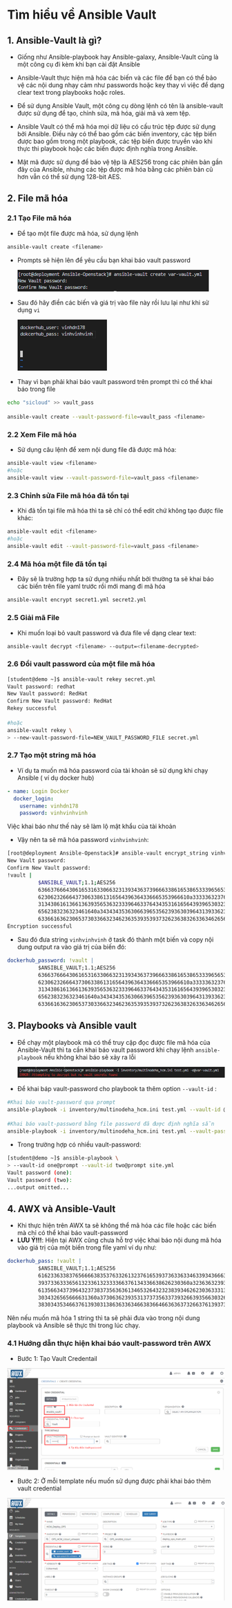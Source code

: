# Tìm hiểu về Ansible Vault


## 1. Ansible-Vault là gì?
- Giống như Ansible-playbook hay Ansible-galaxy, Ansible-Vault cũng là một công cụ đi kèm khi bạn cài đặt Ansible

- Ansible-Vault thực hiện mã hóa các biến và các file để bạn có thể bảo vệ các nội dung nhạy cảm như passwords hoặc key thay vì việc để dạng clear text trong playbooks hoặc roles.

- Để sử dụng Ansible Vault, một công cụ dòng lệnh có tên là ansible-vault được sử dụng để tạo, chỉnh sửa, mã hóa, giải mã và xem tệp.

- Ansible Vault có thể mã hóa mọi dữ liệu có cấu trúc tệp được sử dụng bởi Ansible. Điều này có thể bao gồm các biến inventory, các tệp biến được bao gồm trong một playbook, các tệp biến được truyền vào khi thực thi playbook hoặc các biến được định nghĩa trong Ansible.

- Mật mã được sử dụng để bảo vệ tệp là AES256 trong các phiên bản gần đây của Ansible, nhưng các tệp được mã hóa bằng các phiên bản cũ hơn vẫn có thể sử dụng 128-bit AES.


## 2. File mã hóa
### 2.1 Tạo File mã hóa
- Để tạo một file được mã hóa, sử dụng lệnh
```sh
ansible-vault create <filename>
```
- Prompts sẽ hiện lên để yêu cầu bạn khai báo vault password

    ![ima](../images/vault-2.png)

- Sau đó hãy điền các biến và giá trị vào file này rồi lưu lại như khi sử dụng `vi`

    ![ima](../images/vault-1.png)

- Thay vì bạn phải khai báo vault password trên prompt thì có thể khai báo trong file
```sh
echo "sicloud" >> vault_pass

ansible-vault create --vault-password-file=vault_pass <filename>
```
### 2.2 Xem File mã hóa

- Sử dụng câu lệnh để xem nội dung file đã được mã hóa:
```sh
ansible-vault view <filename>
#hoặc
ansible-vault view --vault-password-file=vault_pass <filename>
```

### 2.3 Chỉnh sửa File mã hóa đã tồn tại

- Khi đã tồn tại file mã hóa thì ta sẽ chỉ có thể edit chứ không tạo được file khác:
```sh
ansible-vault edit <filename>
#hoặc
ansible-vault edit --vault-password-file=vault_pass <filename>
```

### 2.4 Mã hóa một file đã tồn tại
- Đây sẽ là trường hợp ta sử dụng nhiều nhất bởi thường ta sẽ khai báo các biến trên file yaml trước rồi mới mang đi mã hóa
```sh
ansible-vault encrypt secret1.yml secret2.yml
```

### 2.5 Giải mã File 
- Khi muốn loại bỏ vault password và đưa file về dạng clear text:
```sh
ansible-vault decrypt <filename> --output=<filename-decrypted>
```

### 2.6 Đổi vault password của một file mã hóa
```sh
[student@demo ~]$ ansible-vault rekey secret.yml
Vault password: redhat
New Vault password: RedHat
Confirm New Vault password: RedHat
Rekey successful

#hoặc
ansible-vault rekey \
> --new-vault-password-file=NEW_VAULT_PASSWORD_FILE secret.yml
```
### 2.7 Tạo một string mã hóa
- Ví dụ ta muốn mã hóa password của tài khoản sẽ sử dụng khi chạy Ansible ( ví dụ docker hub)
```yaml
- name: Login Docker
  docker_login:
    username: vinhdn178
    password: vinhvinhvinh
 ```
Việc khai báo như thế này sẽ làm lộ mật khẩu của tài khoản
- Vậy nên ta sẽ mã hóa password `vinhvinhvinh`:
```sh
[root@deployment Ansible-Openstack]# ansible-vault encrypt_string vinhvinhvinh  
New Vault password: 
Confirm New Vault password: 
!vault |
          $ANSIBLE_VAULT;1.1;AES256
          63663766643061653163306632313934363739666338616538653339656533613635316230316135
          6230623266643730633861316564396364336665353966610a333336323764643461343263343132
          31343861613661363935653632333964633764343531616564393965303230313937666361386538
          6562383236323461640a343434353630663965356239363039643139336230336265653237333961
          63366163623065373033663234623635393539373262363832633634626562633566
Encryption successful
```
- Sau đó đưa string `vinhvinhvinh` ở task đó thành một biến và copy nội dung output ra vào giá trị của biến đó:
```yml
dockerhub_password: !vault |
          $ANSIBLE_VAULT;1.1;AES256
          63663766643061653163306632313934363739666338616538653339656533613635316230316135
          6230623266643730633861316564396364336665353966610a333336323764643461343263343132
          31343861613661363935653632333964633764343531616564393965303230313937666361386538
          6562383236323461640a343434353630663965356239363039643139336230336265653237333961
          63366163623065373033663234623635393539373262363832633634626562633566
```

## 3. Playbooks và Ansible vault
- Để chạy một playbook mà có thể truy cập đọc được file mã hóa của Ansible-Vault thì ta cần khai báo vault password khi chạy lệnh `ansible-playbook` nếu không khai báo sẽ xảy ra lỗi
    
    ![ima](../images/vault-3.png)

- Để khai báp vault-password cho playbook ta thêm option `--vault-id` :
```sh
#Khai báo vault-password qua prompt
ansible-playbook -i inventory/multinodeha_hcm.ini test.yml --vault-id @prompt  -e@var-vault.yml

#Khai báo vault-password bằng file password đã được định nghĩa sẵn
ansible-playbook -i inventory/multinodeha_hcm.ini test.yml --vault-password-file=vault_pass  -e@var-vault.yml 
```

- Trong trường hợp có nhiều vault-password:
```sh
[student@demo ~]$ ansible-playbook \
> --vault-id one@prompt --vault-id two@prompt site.yml
Vault password (one):
Vault password (two):
...output omitted...
```

## 4. AWX và Ansible-Vault

- Khi thực hiện trên AWX ta sẽ không thể mã hóa các file hoặc các biến mà chỉ có thể khai báo vault-password
- **LƯU Ý!!!**: Hiện tại AWX cũng chưa hỗ trợ việc khai báo nội dung mã hóa vào giá trị của một biến trong file yaml ví dụ như:
```yml
dockerhub_pass: !vault |
          $ANSIBLE_VAULT;1.1;AES256
          61623363383765666638353763326132376165393736336334633934366638306666383430393334
          3937336333656132336132333366376134336638626230360a323636323938656138333137346434
          61356634373964323738373563636134653264323238393462623036333134663465613433306131
          3034326565666631360a373063623935313737356337393266393566303262613731623433663962
          38303435346637613930313863633634663836646636363732663761393738636463
```
Nên nếu muốn mã hóa 1 string thì ta sẽ phải đưa vào trong nội dung playbook và Ansible sẽ thực thi trong lúc chạy.

### 4.1  Hướng dẫn thực hiện khai báo vault-password trên AWX

- Bước 1: Tạo Vault Credentail

![ima](../images/vault-4.png)

- Bước 2: Ở mỗi template nếu muốn sử dụng được phải khai báo thêm vault credential

![ima](../images/vault-5.png)

